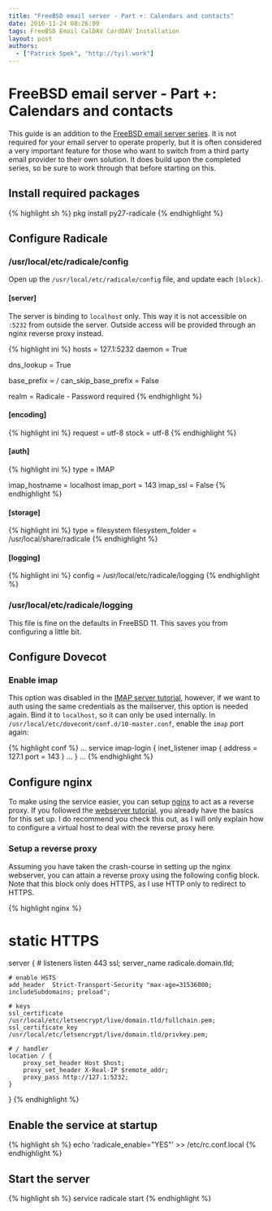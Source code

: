 ```yaml
---
title: "FreeBSD email server - Part +: Calendars and contacts"
date: 2016-11-24 08:26:09
tags: FreeBSD Email CalDAV CardDAV Installation
layout: post
authors:
  - ["Patrick Spek", "http://tyil.work"]
---
```


# FreeBSD email server - Part +: Calendars and contacts
This guide is an addition to the [FreeBSD email server series][tutorial-email].
It is not required for your email server to operate properly, but it is often
considered a very important feature for those who want to switch from a third
party email provider to their own solution. It does build upon the completed
series, so be sure to work through that before starting on this.

## Install required packages
{% highlight sh %}
pkg install py27-radicale
{% endhighlight %}

## Configure Radicale
### /usr/local/etc/radicale/config
Open up the `/usr/local/etc/radicale/config` file, and update each `[block]`.

#### [server]
The server is binding to `localhost` only. This way it is not accessible on
`:5232` from outside the server. Outside access will be provided through an
nginx reverse proxy instead.

{% highlight ini %}
hosts = 127.1:5232
daemon = True

dns_lookup = True

base_prefix = /
can_skip_base_prefix = False

realm = Radicale - Password required
{% endhighlight %}

#### [encoding]
{% highlight ini %}
request = utf-8
stock = utf-8
{% endhighlight %}

#### [auth]
{% highlight ini %}
type = IMAP

imap_hostname = localhost
imap_port = 143
imap_ssl = False
{% endhighlight %}

#### [storage]
{% highlight ini %}
type = filesystem
filesystem_folder = /usr/local/share/radicale
{% endhighlight %}

#### [logging]
{% highlight ini %}
config = /usr/local/etc/radicale/logging
{% endhighlight %}

### /usr/local/etc/radicale/logging
This file is fine on the defaults in FreeBSD 11. This saves you from
configuring a little bit.

## Configure Dovecot
### Enable imap
This option was disabled in the [IMAP server tutorial][tutorial-email],
however, if we want to auth using the same credentials as the mailserver, this
option is needed again. Bind it to `localhost`, so it can only be used
internally. In `/usr/local/etc/dovecont/conf.d/10-master.conf`, enable the
`imap` port again:

{% highlight conf %}
...
service imap-login {
    inet_listener imap {
        address = 127.1
        port = 143
    }
    ...
}
...
{% endhighlight %}

## Configure nginx
To make using the service easier, you can setup [nginx][nginx] to act as a
reverse proxy. If you followed the [webserver tutorial][tutorial-webserver],
you already have the basics for this set up. I do recommend you check this out,
as I will only explain how to configure a virtual host to deal with the reverse
proxy here.

### Setup a reverse proxy
Assuming you have taken the crash-course in setting up the nginx webserver, you
can attain a reverse proxy using the following config block. Note that this block
only does HTTPS, as I use HTTP only to redirect to HTTPS.

{% highlight nginx %}
# static HTTPS
server {
    # listeners
    listen       443 ssl;
    server_name  radicale.domain.tld;

    # enable HSTS
    add_header  Strict-Transport-Security "max-age=31536000; includeSubdomains; preload";

    # keys
    ssl_certificate      /usr/local/etc/letsencrypt/live/domain.tld/fullchain.pem;
    ssl_certificate_key  /usr/local/etc/letsencrypt/live/domain.tld/privkey.pem;

    # / handler
    location / {
        proxy_set_header Host $host;
        proxy_set_header X-Real-IP $remote_addr;
        proxy_pass http://127.1:5232;
    }
}
{% endhighlight %}

## Enable the service at startup
{% highlight sh %}
echo 'radicale_enable="YES"' >> /etc/rc.conf.local
{% endhighlight %}

## Start the server
{% highlight sh %}
service radicale start
{% endhighlight %}

[nginx]: https://www.nginx.com/
[tutorial-email]: https://www.tyil.work/tutorials/freebsd-mailserver-part-1-preparations/
[tutorial-webserver]: https://www.tyil.work/tutorials/setup-nginx-with-lets-encrypt-ssl/
